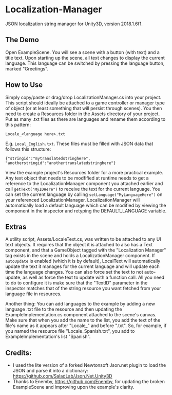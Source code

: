 # Localization-Manager
JSON localization string manager for Unity3D, version 2018.1.6f1.

## The Demo
Open ExampleScene. You will see a scene with a button (with text) and a title text. Upon starting up the scene, all text changes to display the current language. This language can be switched by pressing the language button, marked "Greetings".

## How to Use
Simply copy/paste or drag/drop LocalizationManager.cs into your project. This script should ideally be attached to a game controller or manager type of object (or at least something that will persist through scenes).
You then need to create a Resources folder in the Assets directory of your project. Put as many .txt files as there are languages and rename them according to this pattern:
```
Locale_<language here>.txt
```
E.g. `Local_English.txt`. These files must be filled with JSON data that follows this structure:
```
{"stringid":"mytranslatedstringhere", "anotherstringid":"anothertranslatedstringhere"}
```
View the example project's Resources folder for a more practical example.
Any text object that needs to be modfified at runtime needs to get a reference to the LocalizationManager component you attached earlier and call `getText("MyIDHere")` to receive the text for the current language. You can set the current language by calling `setLanguage("MyLanguageHere")` on your referenced LocalizationManager. LocalizationManager will automatically load a default language which can be modified by viewing the component in the inspector and retyping the DEFAULT_LANGUAGE variable.

## Extras
A utility script, Assets/LocaleText.cs, was written to be attached to any UI text objects. It requires that the object it is attached to also has a Text component, and that a GameObject tagged with the "Localization Manager" tag exists in the scene and holds a LocalizationManager component. If `autoUpdate` is enabled (which it is by default), LocalText will automatically update the text it manages for the current language and will update each time the language changes. You can also force set the text to not auto-update, as well as force the text to update with a function call. All you need to do to configure it is make sure that the "TextID" parameter in the inspector matches that of the string resource you want fetched from your language file in resources.

Another thing: You can add languages to the example by adding a new language .txt file to the resource and then updating the ExampleImplementation.cs component attached to the scene's canvas. Make sure that when you add the name to the list, you add the text of the file's name as it appears after "Locale_" and before ".txt". So, for example, if you named the resource file "Locale_Spanish.txt", you add to ExampleImplementation's list "Spanish".

## Credits:
- I used the lite version of a forked Newtonsoft Json.net plugin to load the JSON and parse it into a dictionary: https://github.com/SaladLab/Json.Net.Unity3D
- Thanks to Enemby, https://github.com/Enemby, for updating the broken ExampleScene and improving upon the example's clarity.
